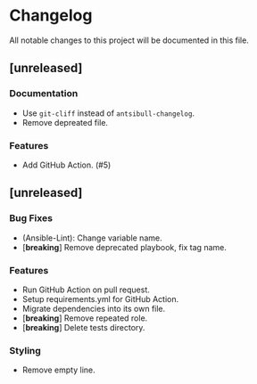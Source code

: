 # Changelog

All notable changes to this project will be documented in this file.

## [unreleased]

### Documentation

- Use `git-cliff` instead of `antsibull-changelog`.
- Remove depreated file.

### Features

- Add GitHub Action. (#5)

## [unreleased]

### Bug Fixes

- (Ansible-Lint): Change variable name.
- [**breaking**] Remove deprecated playbook, fix tag name.

### Features

- Run GitHub Action on pull request.
- Setup requirements.yml for GitHub Action.
- Migrate dependencies into its own file.
- [**breaking**] Remove repeated role.
- [**breaking**] Delete tests directory.

### Styling

- Remove empty line.
<!-- generated by git-cliff -->
